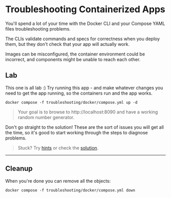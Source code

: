 # Troubleshooting Containerized Apps

You'll spend a lot of your time with the Docker CLI and your Compose YAML files troubleshooting problems.

The CLIs validate commands and specs for correctness when you deploy them, but they don't check that your app will actually work.

Images can be misconfigured, the container environment could be incorrect, and components might be unable to reach each other.

## Lab

This one is all lab :) Try running this app - and make whatever changes you need to get the app running, so the containers run and the app works.

```
docker compose -f troubleshooting/docker/compose.yml up -d
```

> Your goal is to browse to http://localhost:8090 and have a working random number generator.

Don't go straight to the solution! These are the sort of issues you will get all the time, so it's good to start working through the steps to diagnose problems.

> Stuck? Try [hints](hints.md) or check the [solution](solution.md).

___
## Cleanup

When you're done you can remove all the objects:

```
docker compose -f troubleshooting/docker/compose.yml down
```